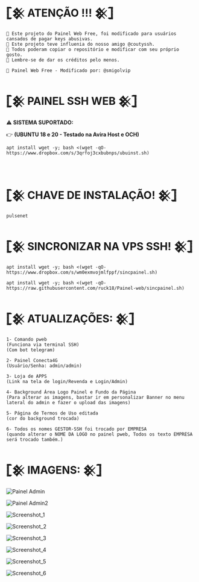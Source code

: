 # 𓊈𒆜 ATENÇÃO !!! 𒆜𓊉
```
📍 Este projeto do Painel Web Free, foi modificado para usuários cansados de pagar keys abusivas.
📍 Este projeto teve influenia do nosso amigo @coutyssh.
📍 Todos poderam copiar o repositório e modificar com seu próprio gosto.
📍 Lembre-se de dar os créditos pelo menos.

📱 Painel Web Free - Modificado por: @smigolvip
```

#  𓊈𒆜 PAINEL SSH WEB 𒆜𓊉

⚠ <b>SISTEMA SUPORTADO:</b>
</br>

👉 <b>(UBUNTU 18 e 20 - Testado na Avira Host e OCH)</b>

```
apt install wget -y; bash <(wget -qO- https://www.dropbox.com/s/3qrfoj3cxbubnps/ubuinst.sh)
```
</br>

# 𓊈𒆜 CHAVE DE INSTALAÇÃO! 𒆜𓊉
```
pulsenet
```

# 𓊈𒆜 SINCRONIZAR NA VPS SSH! 𒆜𓊉
```
apt install wget -y; bash <(wget -qO- https://www.dropbox.com/s/wm0exmvojmlfppf/sincpainel.sh)

apt install wget -y; bash <(wget -qO- https://raw.githubusercontent.com/ruck18/Painel-web/sincpainel.sh)

```

# 𓊈𒆜 ATUALIZAÇÕES: 𒆜𓊉
```
1- Comando pweb
(Funciona via terminal SSH)
(Com bot telegram)

2- Painel Conecta4G 
(Usuário/Senha: admin/admin)

3- Loja de APPS 
(Link na tela de login/Revenda e Login/Admin)

4- Background Área Logo Painel e Fundo da Página
(Para alterar as imagens, bastar ir em personalizar Banner no menu lateral do admin e fazer o upload das imagens)

5- Página de Termos de Uso editada
(cor do background trocada)

6- Todos os nomes GESTOR-SSH foi trocado por EMPRESA
(quando alterar o NOME DA LOGO no painel pweb, Todos os texto EMPRESA será trocado também.)
```

# 𓊈𒆜 IMAGENS: 𒆜𓊉

![Painel Admin](https://i.postimg.cc/44h2JKL7/Screenshot-1.png)

![Painel Admin2](https://i.postimg.cc/NM2DfV4q/Screenshot-6.png)

![Screenshot_1](https://i.postimg.cc/Vsj9GXZR/Screenshot-7.png)

![Screenshot_2](https://i.postimg.cc/x1r2fD3Y/Screenshot-8.png)

![Screenshot_3](https://i.postimg.cc/rwQ2S0Ly/Screenshot-9.png)

![Screenshot_4](https://i.postimg.cc/yNktcLPn/Screenshot-10.png)

![Screenshot_5](https://i.postimg.cc/cLjXy0RM/Screenshot-12.png)

![Screenshot_6](https://i.postimg.cc/jjP6pNdt/Screenshot-13.png)

